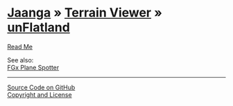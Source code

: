 [Jaanga](../../index.html ) &raquo; [Terrain Viewer]( ../index.html ) &raquo; [unFlatland]( ./index.html )
================================================================================================

<p id=rm >
	<a href=JavaScript:displayPage("readme.md",rm); >Read Me</a>
</p>


See also:  
[FGx Plane Spotter]( ../../fgx-plane-spotter/index.html )  
  

<!--
<p id=def >
	<a href=JavaScript:displayPage("test-folder-def/readme.md",def); >test-folder-def Read Me</a>
</p>
-->

****

[Source Code on GitHub]( https://github.com/jaanga/terrain-viewer/tree/gh-pages/un-flatland/ )  
[Copyright and License]( https://github.com/jaanga/jaanga.github.io/blob/master/jaanga-copyright-and-mit-license.md )